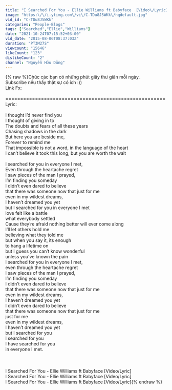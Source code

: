 ```yaml
---
title: "I Searched For You - Ellie Williams ft Babyface  [Video\/Lyric]"
image: "https:\/\/i.ytimg.com\/vi\/C-TDu8J5WKk\/hqdefault.jpg"
vid_id: "C-TDu8J5WKk"
categories: "People-Blogs"
tags: ["Searched","Ellie","Williams"]
date: "2021-10-24T07:15:52+03:00"
vid_date: "2015-08-06T08:37:03Z"
duration: "PT3M27S"
viewcount: "15646"
likeCount: "123"
dislikeCount: "2"
channel: "Nguyễn Hữu Dũng"
---
```

{% raw %}Chúc các bạn có những phút giây thư giãn mỗi ngày.<br />Subscribe nếu thấy thật sự có ích :))<br />Link Fx:<br /><br />======================================================<br />Lyric:<br /><br />I thought I’d never find you<br />I thought of giving in to<br />The doubts and fears of all these years<br />Chasing shadows in the dark<br />But here you are beside me,<br />Forever to remind me<br />That impossible is not a word, in the language of the heart<br />I can’t believe it took this long, but you are worth the wait<br /><br />I searched for you in everyone I met,<br />Even through the heartache regret<br />I saw pieces of the man I prayed,<br />I’m finding you someday<br />I didn’t even dared to believe<br />that there was someone now that just for me<br />even in my wildest dreams,<br />I haven’t dreamed you yet<br />but I searched for you in everyone I met<br />love felt like a battle<br />what everybody settled<br />Cause they’re afraid nothing better will ever come along<br />I’ll let others hold me<br />believing what they told me<br />but when you say it, its enough<br />to hang a lifetime on<br />but I guess you can’t know wonderful<br />unless you’ve known the pain<br />I searched for you in everyone I met,<br />even through the heartache regret<br />I saw pieces of the man I prayed,<br />I’m finding you someday<br />I didn’t even dared to believe <br />that there was someone now that just for me<br />even in my wildest dreams,<br />I haven’t dreamed you yet<br />I didn’t even dared to believe <br />that there was someone now that just for me<br />just for me<br />even in my wildest dreams,<br />I haven’t dreamed you yet<br />but I searched for you <br />I searched for you<br />I have searched for you<br />in everyone I met.<br /> <br /><br /><br />I Searched For You - Ellie Williams ft Babyface  [Video/Lyric]<br />I Searched For You - Ellie Williams ft Babyface  [Video/Lyric]<br />I Searched For You - Ellie Williams ft Babyface  [Video/Lyric]{% endraw %}
